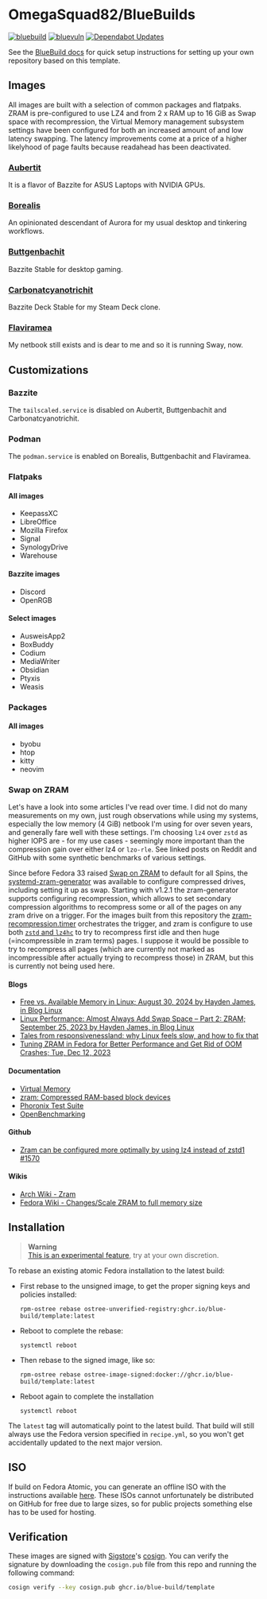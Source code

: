 # OmegaSquad82/BlueBuilds &nbsp;

[![bluebuild](https://github.com/OmegaSquad82/bluebuilds/actions/workflows/build.yml/badge.svg)](https://github.com/OmegaSquad82/bluebuilds/actions/workflows/build.yml)
[![bluevuln](https://github.com/OmegaSquad82/bluebuilds/actions/workflows/trivy.yml/badge.svg)](https://github.com/OmegaSquad82/bluebuilds/actions/workflows/trivy.yml)
[![Dependabot Updates](https://github.com/OmegaSquad82/bluebuilds/actions/workflows/dependabot/dependabot-updates/badge.svg)](https://github.com/OmegaSquad82/bluebuilds/actions/workflows/dependabot/dependabot-updates)

See the [BlueBuild docs](https://blue-build.org/how-to/setup/) for quick setup instructions for setting up your own repository based on this template.

## Images

All images are built with a selection of common packages and flatpaks. ZRAM is pre-configured to use LZ4 and from 2 x RAM up to 16 GiB as Swap space with recompression, the Virtual Memory management subsystem settings have been configured for both an increased amount of and low latency swapping. The latency improvements come at a price of a higher likelyhood of page faults because readahead has been deactivated.

### [Aubertit](https://www.mineralienatlas.de/lexikon/index.php/MineralData?lang=en&language=english&mineral=Aubertit)

It is a flavor of Bazzite for ASUS Laptops with NVIDIA GPUs.

### [Borealis](https://en.wikipedia.org/wiki/Aurora_Borealis)

An opinionated descendant of Aurora for my usual desktop and tinkering workflows.

### [Buttgenbachit](https://www.mineralienatlas.de/lexikon/index.php/MineralData?lang=en&language=english&mineral=Buttgenbachit)

Bazzite Stable for desktop gaming.

### [Carbonatcyanotrichit](https://www.mineralienatlas.de/lexikon/index.php/MineralData?lang=en&language=english&mineral=Carbonatcyanotrichit)

Bazzite Deck Stable for my Steam Deck clone.

### [Flaviramea](https://www.ecosia.org/search?tt=mzl&q=Cornus%20sericea%20Flaviramea)

My netbook still exists and is dear to me and so it is running Sway, now.

## Customizations

### Bazzite

The `tailscaled.service` is disabled on Aubertit, Buttgenbachit and Carbonatcyanotrichit.

### Podman

The `podman.service` is enabled on Borealis, Buttgenbachit and Flaviramea.

### Flatpaks

#### All images

- KeepassXC
- LibreOffice
- Mozilla Firefox
- Signal
- SynologyDrive
- Warehouse

#### Bazzite images

- Discord
- OpenRGB

#### Select images

- AusweisApp2
- BoxBuddy
- Codium
- MediaWriter
- Obsidian
- Ptyxis
- Weasis

### Packages

#### All images

- byobu
- htop
- kitty
- neovim

### Swap on ZRAM

Let's have a look into some articles I've read over time. I did not do many measurements on my own, just rough observations while using my systems, especially the low memory (4 GiB) netbook I'm using for over seven years, and generally fare well with these settings. I'm choosing `lz4` over `zstd` as higher IOPS are - for my use cases - seemingly more important than the compression gain over either lz4 or `lzo-rle`. See linked posts on Reddit and GitHub with some synthetic benchmarks of various settings.

Since before Fedora 33 raised [Swap on ZRAM](https://fedoraproject.org/wiki/Changes/SwapOnZRAM) to default for all Spins, the [systemd-zram-generator](https://github.com/systemd/zram-generator) was available to configure compressed drives, including setting it up as swap. Starting with v1.2.1 the zram-generator supports configuring recompression, which allows to set secondary compression algorithms to recompress some or all of the pages on any zram drive on a trigger. For the images built from this repository the [zram-recompression.timer](files/system/etc/systemd/system/zram-recompression.timer) orchestrates the trigger, and zram is configure to use both [`zstd` and `lz4hc`](files/system/etc/systemd/zram-generator.conf) to try to recompress first idle and then huge (=incompressible in zram terms) pages. I suppose it would be possible to try to recompress all pages (which are currently not marked as incompressible after actually trying to recompress those) in ZRAM, but this is currently not being used here.

#### Blogs

- [Free vs. Available Memory in Linux; August 30, 2024 by Hayden James, in Blog Linux](https://linuxblog.io/free-vs-available-memory-in-linux/)
- [Linux Performance: Almost Always Add Swap Space – Part 2: ZRAM; September 25, 2023 by Hayden James, in Blog Linux](https://haydenjames.io/linux-performance-almost-always-add-swap-part2-zram/)
- [Tales from responsivenessland: why Linux feels slow, and how to fix that](https://rudd-o.com/linux-and-free-software/tales-from-responsivenessland-why-linux-feels-slow-and-how-to-fix-that)
- [Tuning ZRAM in Fedora for Better Performance and Get Rid of OOM Crashes; Tue, Dec 12, 2023](https://blog.guillaumea.fr/post/tuning_zram_fedora_for_better_performance/)

#### Documentation

- [Virtual Memory](https://www.kernel.org/doc/html/latest/admin-guide/sysctl/vm.html)
- [zram: Compressed RAM-based block devices](https://docs.kernel.org/admin-guide/blockdev/zram.html)
- [Phoronix Test Suite](https://github.com/phoronix-test-suite/phoronix-test-suite/blob/master/documentation/phoronix-test-suite.md)
- [OpenBenchmarking](https://openbenchmarking.org/features)

#### Github

- [Zram can be configured more optimally by using lz4 instead of zstd1 #1570](https://github.com/ublue-os/bazzite/issues/1570)

#### Wikis

- [Arch Wiki - Zram](https://wiki.archlinux.org/title/Zram)
- [Fedora Wiki - Changes/Scale ZRAM to full memory size](https://fedoraproject.org/wiki/Changes/Scale_ZRAM_to_full_memory_size)

## Installation

> **Warning**  
> [This is an experimental feature](https://www.fedoraproject.org/wiki/Changes/OstreeNativeContainerStable), try at your own discretion.

To rebase an existing atomic Fedora installation to the latest build:

- First rebase to the unsigned image, to get the proper signing keys and policies installed:
  ```
  rpm-ostree rebase ostree-unverified-registry:ghcr.io/blue-build/template:latest
  ```
- Reboot to complete the rebase:
  ```
  systemctl reboot
  ```
- Then rebase to the signed image, like so:
  ```
  rpm-ostree rebase ostree-image-signed:docker://ghcr.io/blue-build/template:latest
  ```
- Reboot again to complete the installation
  ```
  systemctl reboot
  ```

The `latest` tag will automatically point to the latest build. That build will still always use the Fedora version specified in `recipe.yml`, so you won't get accidentally updated to the next major version.

## ISO

If build on Fedora Atomic, you can generate an offline ISO with the instructions available [here](https://blue-build.org/learn/universal-blue/#fresh-install-from-an-iso). These ISOs cannot unfortunately be distributed on GitHub for free due to large sizes, so for public projects something else has to be used for hosting.

## Verification

These images are signed with [Sigstore](https://www.sigstore.dev/)'s [cosign](https://github.com/sigstore/cosign). You can verify the signature by downloading the `cosign.pub` file from this repo and running the following command:

```bash
cosign verify --key cosign.pub ghcr.io/blue-build/template
```
